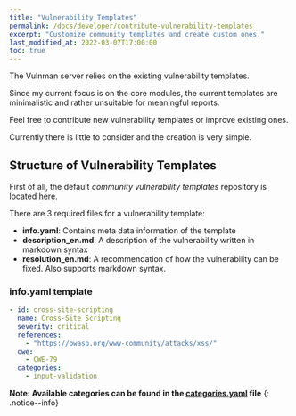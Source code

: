 ```yaml
---
title: "Vulnerability Templates"
permalink: /docs/developer/contribute-vulnerability-templates
excerpt: "Customize community templates and create custom ones."
last_modified_at: 2022-03-07T17:00:00
toc: true
---
```


The Vulnman server relies on the existing vulnerability templates.

Since my current focus is on the core modules, the current templates are minimalistic and rather unsuitable for meaningful reports.

Feel free to contribute new vulnerability templates or improve existing ones.

Currently there is little to consider and the creation is very simple.


## Structure of Vulnerability Templates

First of all, the default *community vulnerability templates* repository is located [here](https://github.com/vulnman/community-vulnerability-templates).


There are 3 required files for a vulnerability template:
- **info.yaml**: Contains meta data information of the template
- **description_en.md**: A description of the vulnerability written in markdown syntax
- **resolution_en.md**: A recommendation of how the vulnerability can be fixed. Also supports markdown syntax.

### info.yaml template
```yaml
- id: cross-site-scripting
  name: Cross-Site Scripting
  severity: critical
  references:
    - "https://owasp.org/www-community/attacks/xss/"
  cwe:
    - CWE-79
  categories:
    - input-validation
```


**Note: Available categories can be found in the [categories.yaml](https://github.com/vulnman/community-vulnerability-templates/blob/main/templates/categories.yaml) file**
{: .notice--info}
